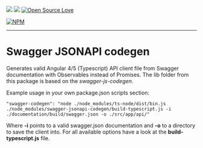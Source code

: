 ![](https://img.shields.io/npm/v/swagger-jsonapi-codegen.svg) ![](https://img.shields.io/npm/dt/swagger-jsonapi-codegen.svg) [![Open Source Love](https://badges.frapsoft.com/os/v3/open-source.svg?v=102)](https://github.com/renepardon/swagger-jsonapi-codegen)

[![NPM](https://nodei.co/npm/swagger-jsonapi-codegen.png?downloads=true&downloadRank=true)](https://www.npmjs.com/package/swagger-jsonapi-codegen/)

---

# Swagger JSONAPI codegen

Generates valid Angular 4/5 (Typescript) API client file from Swagger documentation with Observables instead of Promises. The lib folder from this package is based on the *swagger-js-codegen*.

Example usage in your own package.json scripts section:

    "swagger-codegen": "node ./node_modules/ts-node/dist/bin.js ./node_modules/swagger-jsonapi-codegen/build-typescript.js -i ./documentation/build/swagger.json -o ./src/app/api/"

Where **-i** points to a valid swagger.json documentation and **-o** to a directory to save the client into. For all available options have a look at the **build-typescript.js** file.
